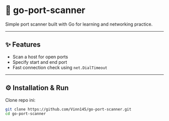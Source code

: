 # 🔎 go-port-scanner
Simple port scanner built with Go for learning and networking practice.

---

## ✨ Features
- Scan a host for open ports  
- Specify start and end port  
- Fast connection check using `net.DialTimeout`  

---

## ⚙️ Installation & Run

Clone repo ini:
```bash
git clone https://github.com/Vinn145/go-port-scanner.git
cd go-port-scanner
